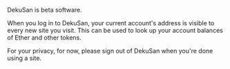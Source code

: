 DekuSan is beta software. 

When you log in to DekuSan, your current account's address is visible to every new site you visit. This can be used to look up your account balances of Ether and other tokens.

For your privacy, for now, please sign out of DekuSan when you're done using a site.

